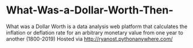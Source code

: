 # What-Was-a-Dollar-Worth-Then-
What was a Dollar Worth is a data analysis web platform that calculates the inflation or deflation rate for an arbitrary monetary value from one year to another (1800-2019) 
Hosted via http://ryanost.pythonanywhere.com/
